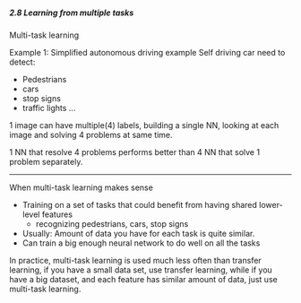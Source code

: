 ##### 2.8 Learning from multiple tasks 
Multi-task learning 

Example 1: Simplified autonomous driving example
Self driving car need to detect:

- Pedestrians
- cars 
- stop signs 
- traffic lights 
...

1 image can have multiple(4) labels, building a single NN, looking at each image and solving 4 problems at same time. 

1 NN that resolve 4 problems performs better than 4 NN that solve 1 problem separately. 

---
When multi-task learning makes sense 
- Training on a set of tasks that could benefit from having shared lower-level features 
    - recognizing pedestrians, cars, stop signs 
- Usually: Amount of data you have for each task is quite similar. 
- Can train a big enough neural network to do well on all the tasks 


In practice, multi-task learning is used much less often than transfer learning, if you have a small data set, use transfer learning, while if you have a big dataset, and each feature has similar amount of data, just use multi-task learning.

